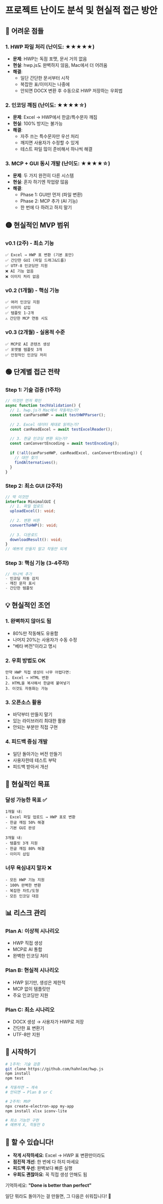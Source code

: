 # 프로젝트 난이도 분석 및 현실적 접근 방안

## 🔴 어려운 점들

### 1. HWP 파일 처리 (난이도: ★★★★★)
- **문제**: HWP는 독점 포맷, 문서 거의 없음
- **현실**: hwp.js도 완벽하지 않음, Mac에서 더 어려움
- **해결**: 
  - 일단 간단한 문서부터 시작
  - 복잡한 표/이미지는 나중에
  - 안되면 DOCX 변환 후 수동으로 HWP 저장하는 우회법

### 2. 인코딩 깨짐 (난이도: ★★★★☆)
- **문제**: Excel → HWP에서 한글/특수문자 깨짐
- **현실**: 100% 방지는 불가능
- **해결**:
  - 자주 쓰는 특수문자만 우선 처리
  - 깨지면 사용자가 수정할 수 있게
  - 테스트 파일 많이 준비해서 하나씩 해결

### 3. MCP + GUI 동시 개발 (난이도: ★★★★☆)  
- **문제**: 두 가지 완전히 다른 시스템
- **현실**: 혼자 하기엔 작업량 많음
- **해결**:
  - Phase 1: GUI만 먼저 (파일 변환)
  - Phase 2: MCP 추가 (AI 기능)
  - 한 번에 다 하려고 하지 말기

## 🟡 현실적인 MVP 범위

### v0.1 (2주) - 최소 기능
```
✅ Excel → HWP 표 변환 (기본 표만)
✅ 간단한 GUI (파일 드래그&드롭)
✅ UTF-8 인코딩만 지원
❌ AI 기능 없음
❌ 이미지 처리 없음
```

### v0.2 (1개월) - 핵심 기능
```
✅ 여러 인코딩 지원
✅ 이미지 삽입
✅ 템플릿 1-2개
⚠️ 간단한 MCP 연동 시도
```

### v0.3 (2개월) - 실용적 수준
```
✅ MCP로 AI 콘텐츠 생성
✅ 포맷별 템플릿 3개
✅ 안정적인 인코딩 처리
```

## 🟢 단계별 접근 전략

### Step 1: 기술 검증 (1주차)
```javascript
// 이것만 먼저 확인
async function techValidation() {
  // 1. hwp.js가 Mac에서 작동하는가?
  const canParseHWP = await testHWPParser();
  
  // 2. Excel 데이터 제대로 읽히는가?
  const canReadExcel = await testExcelReader();
  
  // 3. 한글 인코딩 변환 되는가?
  const canConvertEncoding = await testEncoding();
  
  if (!all(canParseHWP, canReadExcel, canConvertEncoding)) {
    // 대안 찾기
    findAlternatives();
  }
}
```

### Step 2: 최소 GUI (2주차)
```typescript
// 딱 이것만
interface MinimalGUI {
  // 1. 파일 업로드
  uploadExcel(): void;
  
  // 2. 변환 버튼
  convertToHWP(): void;
  
  // 3. 다운로드
  downloadResult(): void;
}
// 예쁘게 만들지 말고 작동만 되게
```

### Step 3: 핵심 기능 (3-4주차)
```typescript
// 하나씩 추가
- 인코딩 자동 감지
- 깨진 문자 표시
- 간단한 템플릿
```

## 💡 현실적인 조언

### 1. 완벽하지 않아도 됨
- 80%만 작동해도 유용함
- 나머지 20%는 사용자가 수동 수정
- "베타 버전"이라고 명시

### 2. 우회 방법도 OK
```
만약 HWP 직접 생성이 너무 어렵다면:
1. Excel → HTML 변환
2. HTML을 복사해서 한글에 붙여넣기
3. 이것도 자동화는 가능
```

### 3. 오픈소스 활용
- 바닥부터 만들지 말기
- 있는 라이브러리 최대한 활용
- 안되는 부분만 직접 구현

### 4. 피드백 중심 개발
- 일단 돌아가는 버전 만들기
- 사용자한테 테스트 부탁
- 피드백 받아서 개선

## 🎯 현실적인 목표

### 달성 가능한 목표 ✅
```
1개월 내:
- Excel 파일 업로드 → HWP 표로 변환
- 한글 깨짐 50% 해결
- 기본 GUI 완성

3개월 내:
- 템플릿 3개 지원
- 한글 깨짐 80% 해결
- 이미지 삽입
```

### 너무 욕심내지 말자 ❌
```
- 모든 HWP 기능 지원
- 100% 완벽한 변환
- 복잡한 차트/도형
- 모든 인코딩 대응
```

## 📊 리스크 관리

### Plan A: 이상적 시나리오
- HWP 직접 생성
- MCP로 AI 통합
- 완벽한 인코딩 처리

### Plan B: 현실적 시나리오  
- HWP 읽기만, 생성은 제한적
- MCP 없이 템플릿만
- 주요 인코딩만 지원

### Plan C: 최소 시나리오
- DOCX 생성 → 사용자가 HWP로 저장
- 간단한 표 변환기
- UTF-8만 지원

## 🚀 시작하기

```bash
# 1주차: 기술 검증
git clone https://github.com/hahnlee/hwp.js
npm install
npm test

# 작동하면 → 계속
# 안되면 → Plan B or C

# 2주차: MVP
npx create-electron-app my-app
npm install xlsx iconv-lite

# 최소 기능만 구현
# 예쁘게 X, 작동만 O
```

## 💪 할 수 있습니다!

- **작게 시작하세요**: Excel → HWP 표 변환만이라도
- **점진적 개선**: 한 번에 다 하지 마세요
- **피드백 우선**: 완벽보다 빠른 실행
- **우회도 괜찮아요**: 꼭 직접 생성 안해도 됨

기억하세요: **"Done is better than perfect"**

일단 뭐라도 돌아가는 걸 만들면, 그 다음은 쉬워집니다! 🎯